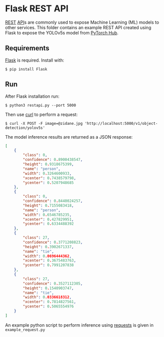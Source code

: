 # Flask REST API

[REST](https://en.wikipedia.org/wiki/Representational_state_transfer) [API](https://en.wikipedia.org/wiki/API)s are commonly used to expose Machine Learning (ML) models to other services. This folder contains an example REST API created using Flask to expose the YOLOv5s model from [PyTorch Hub](https://pytorch.org/hub/ultralytics_yolov5/).

## Requirements

[Flask](https://palletsprojects.com/p/flask/) is required. Install with:

```shell
$ pip install Flask
```

## Run

After Flask installation run:

```shell
$ python3 restapi.py --port 5000
```

Then use [curl](https://curl.se/) to perform a request:

```shell
$ curl -X POST -F image=@zidane.jpg 'http://localhost:5000/v1/object-detection/yolov5s'
```

The model inference results are returned as a JSON response:

```json
[
    {
        "class": 0,
        "confidence": 0.8900438547,
        "height": 0.9318675399,
        "name": "person",
        "width": 0.3264600933,
        "xcenter": 0.7438579798,
        "ycenter": 0.5207948685
    },
    {
        "class": 0,
        "confidence": 0.8440024257,
        "height": 0.7155083418,
        "name": "person",
        "width": 0.6546785235,
        "xcenter": 0.427829951,
        "ycenter": 0.6334488392
    },
    {
        "class": 27,
        "confidence": 0.3771208823,
        "height": 0.3902671337,
        "name": "tie",
        "width": 0.0696444362,
        "xcenter": 0.3675483763,
        "ycenter": 0.7991207838
    },
    {
        "class": 27,
        "confidence": 0.3527112305,
        "height": 0.1540903747,
        "name": "tie",
        "width": 0.0336618312,
        "xcenter": 0.7814827561,
        "ycenter": 0.5065554976
    }
]
```

An example python script to perform inference using [requests](https://docs.python-requests.org/en/master/) is given in `example_request.py`
